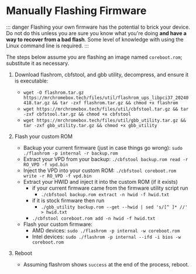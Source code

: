 # Manually Flashing Firmware

::: danger
Flashing your own firmware has the potential to brick your device. Do not do this unless you are sure you know what you're doing **and have a way to recover from a bad flash**. Some level of knowledge with using the Linux command line is required.
:::

The steps below assume you are flashing an image named `coreboot.rom`; substitute it as necessary.

1. Download flashrom, cbfstool, and gbb utility, decompress, and ensure it is executable:
   * `wget -O flashrom.tar.gz https://mrchromebox.tech/files/util/flashrom_ups_libpci37_20240418.tar.gz && tar -zxf flashrom.tar.gz && chmod +x flashrom`
   * `wget https://mrchromebox.tech/files/util/cbfstool.tar.gz && tar -zxf cbfstool.tar.gz && chmod +x cbfstool`
   * `wget https://mrchromebox.tech/files/util/gbb_utility.tar.gz && tar -zxf gbb_utility.tar.gz && chmod +x gbb_utility`

2. Flash your custom ROM
   * Backup your current firmware (just in case things go wrong):
     `sudo ./flashrom -p internal -r backup.rom`
   * Extract your VPD from your backup:
         `./cbfstool backup.rom read -r RO_VPD -f vpd.bin`
   * Inject the VPD into your custom ROM:
         `./cbfstool coreboot.rom write -r RO_VPD -f vpd.bin`
   * Extract your HWID and inject it into the custom ROM (if it exists)
       * if your current firmware came from the firmware utility script run
         * `./cbfstool backup.rom extract -n hwid -f hwid.txt`
       * if it is stock firmware then run
         * `./gbb_utility backup.rom --get --hwid | sed 's/[^ ]* //' > hwid.txt`
       * `./cbfstool coreboot.rom add -n hwid -f hwid.txt`
   * Flash your custom firmware:
       * AMD devices: `sudo ./flashrom -p internal -w coreboot.rom`
       * Intel devices: `sudo ./flashrom -p internal --ifd -i bios -w coreboot.rom`
3. Reboot
   * Assuming flashrom shows `success` at the end of the process, reboot.
